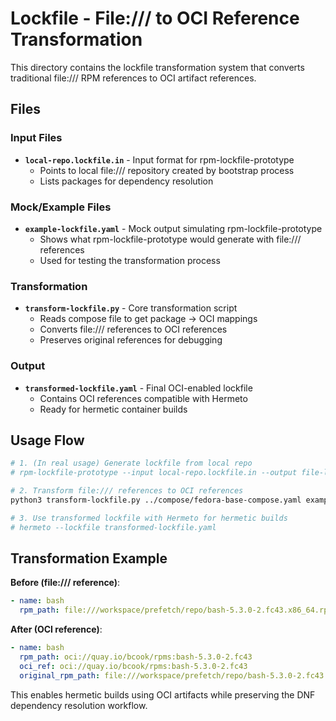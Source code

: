 # Lockfile - File:/// to OCI Reference Transformation

This directory contains the lockfile transformation system that converts traditional file:/// RPM references to OCI artifact references.

## Files

### Input Files
- **`local-repo.lockfile.in`** - Input format for rpm-lockfile-prototype
  - Points to local file:/// repository created by bootstrap process
  - Lists packages for dependency resolution

### Mock/Example Files  
- **`example-lockfile.yaml`** - Mock output simulating rpm-lockfile-prototype
  - Shows what rpm-lockfile-prototype would generate with file:/// references
  - Used for testing the transformation process

### Transformation
- **`transform-lockfile.py`** - Core transformation script
  - Reads compose file to get package → OCI mappings
  - Converts file:/// references to OCI references
  - Preserves original references for debugging

### Output
- **`transformed-lockfile.yaml`** - Final OCI-enabled lockfile
  - Contains OCI references compatible with Hermeto
  - Ready for hermetic container builds

## Usage Flow

```bash
# 1. (In real usage) Generate lockfile from local repo
# rpm-lockfile-prototype --input local-repo.lockfile.in --output file-lockfile.yaml

# 2. Transform file:/// references to OCI references  
python3 transform-lockfile.py ../compose/fedora-base-compose.yaml example-lockfile.yaml transformed-lockfile.yaml

# 3. Use transformed lockfile with Hermeto for hermetic builds
# hermeto --lockfile transformed-lockfile.yaml
```

## Transformation Example

**Before (file:/// reference)**:
```yaml
- name: bash
  rpm_path: file:///workspace/prefetch/repo/bash-5.3.0-2.fc43.x86_64.rpm
```

**After (OCI reference)**:
```yaml
- name: bash
  rpm_path: oci://quay.io/bcook/rpms:bash-5.3.0-2.fc43
  oci_ref: oci://quay.io/bcook/rpms:bash-5.3.0-2.fc43
  original_rpm_path: file:///workspace/prefetch/repo/bash-5.3.0-2.fc43.x86_64.rpm
```

This enables hermetic builds using OCI artifacts while preserving the DNF dependency resolution workflow.